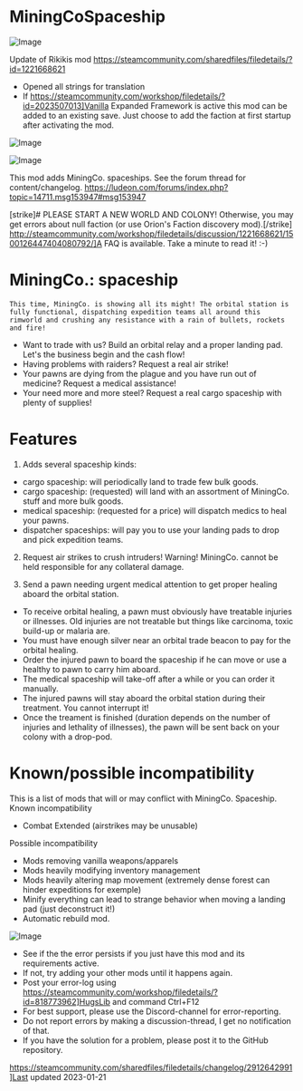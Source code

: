 # MiningCoSpaceship

![Image](https://i.imgur.com/buuPQel.png)

Update of Rikikis mod
https://steamcommunity.com/sharedfiles/filedetails/?id=1221668621

- Opened all strings for translation
- If https://steamcommunity.com/workshop/filedetails/?id=2023507013]Vanilla Expanded Framework is active this mod can be added to an existing save. Just choose to add the faction at first startup after activating the mod.

![Image](https://i.imgur.com/pufA0kM.png)

	
![Image](https://i.imgur.com/Z4GOv8H.png)

This mod adds MiningCo. spaceships. See the forum thread for content/changelog. https://ludeon.com/forums/index.php?topic=14711.msg153947#msg153947

[strike]# PLEASE START A NEW WORLD AND COLONY!
 Otherwise, you may get errors about null faction (or use Orion's Faction discovery mod).[/strike] 
http://steamcommunity.com/workshop/filedetails/discussion/1221668621/1500126447404080792/]A FAQ is available. Take a minute to read it! :-)

# MiningCo.: spaceship


    This time, MiningCo. is showing all its might! The orbital station is fully functional, dispatching expedition teams all around this rimworld and crushing any resistance with a rain of bullets, rockets and fire!

- Want to trade with us? Build an orbital relay and a proper landing pad. Let's the business begin and the cash flow!
- Having problems with raiders? Request a real air strike!
- Your pawns are dying from the plague and you have run out of medicine? Request a medical assistance!
- Your need more and more steel? Request a real cargo spaceship with plenty of supplies!

# Features


1) Adds several spaceship kinds:
- cargo spaceship: will periodically land to trade few bulk goods.
- cargo spaceship: (requested) will land with an assortment of MiningCo. stuff and more bulk goods.
- medical spaceship: (requested for a price) will dispatch medics to heal your pawns.
- dispatcher spaceships: will pay you to use your landing pads to drop and pick expedition teams.

2) Request air strikes to crush intruders! Warning! MiningCo. cannot be held responsible for any collateral damage.

3) Send a pawn needing urgent medical attention to get proper healing aboard the orbital station.
* To receive orbital healing, a pawn must obviously have treatable injuries or illnesses. Old injuries are not treatable but things like carcinoma, toxic build-up or malaria are.
* You must have enough silver near an orbital trade beacon to pay for the orbital healing.
* Order the injured pawn to board the spaceship if he can move or use a healthy to pawn to carry him aboard.
* The medical spaceship will take-off after a while or you can order it manually.
* The injured pawns will stay aboard the orbital station during their treatment. You cannot interrupt it!
* Once the treament is finished (duration depends on the number of injuries and lethality of illnesses), the pawn will be sent back on your colony with a drop-pod.

# Known/possible incompatibility


This is a list of mods that will or may conflict with MiningCo. Spaceship.
Known incompatibility
* Combat Extended (airstrikes may be unusable)

Possible incompatibility
* Mods removing vanilla weapons/apparels
* Mods heavily modifying inventory management
* Mods heavily altering map movement (extremely dense forest can hinder expeditions for exemple)
* Minify everything can lead to strange behavior when moving a landing pad (just deconstruct it!)
* Automatic rebuild mod.
	
![Image](https://i.imgur.com/PwoNOj4.png)



-  See if the the error persists if you just have this mod and its requirements active.
-  If not, try adding your other mods until it happens again.
-  Post your error-log using https://steamcommunity.com/workshop/filedetails/?id=818773962]HugsLib and command Ctrl+F12
-  For best support, please use the Discord-channel for error-reporting.
-  Do not report errors by making a discussion-thread, I get no notification of that.
-  If you have the solution for a problem, please post it to the GitHub repository.


https://steamcommunity.com/sharedfiles/filedetails/changelog/2912642991]Last updated 2023-01-21
